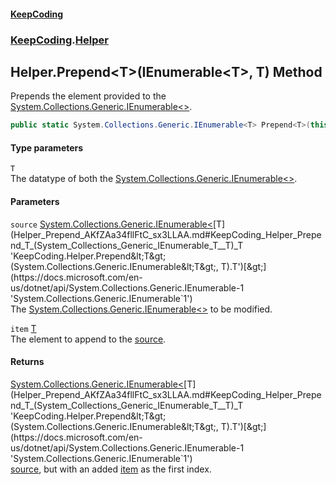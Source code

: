 #### [KeepCoding](index.md 'index')
### [KeepCoding](KeepCoding.md 'KeepCoding').[Helper](Helper.md 'KeepCoding.Helper')
## Helper.Prepend&lt;T&gt;(IEnumerable&lt;T&gt;, T) Method
Prepends the element provided to the [System.Collections.Generic.IEnumerable&lt;&gt;](https://docs.microsoft.com/en-us/dotnet/api/System.Collections.Generic.IEnumerable-1 'System.Collections.Generic.IEnumerable`1').  
```csharp
public static System.Collections.Generic.IEnumerable<T> Prepend<T>(this System.Collections.Generic.IEnumerable<T> source, T item);
```
#### Type parameters
<a name='KeepCoding_Helper_Prepend_T_(System_Collections_Generic_IEnumerable_T__T)_T'></a>
`T`  
The datatype of both the [System.Collections.Generic.IEnumerable&lt;&gt;](https://docs.microsoft.com/en-us/dotnet/api/System.Collections.Generic.IEnumerable-1 'System.Collections.Generic.IEnumerable`1').
  
#### Parameters
<a name='KeepCoding_Helper_Prepend_T_(System_Collections_Generic_IEnumerable_T__T)_source'></a>
`source` [System.Collections.Generic.IEnumerable&lt;](https://docs.microsoft.com/en-us/dotnet/api/System.Collections.Generic.IEnumerable-1 'System.Collections.Generic.IEnumerable`1')[T](Helper_Prepend_AKfZAa34fllFtC_sx3LLAA.md#KeepCoding_Helper_Prepend_T_(System_Collections_Generic_IEnumerable_T__T)_T 'KeepCoding.Helper.Prepend&lt;T&gt;(System.Collections.Generic.IEnumerable&lt;T&gt;, T).T')[&gt;](https://docs.microsoft.com/en-us/dotnet/api/System.Collections.Generic.IEnumerable-1 'System.Collections.Generic.IEnumerable`1')  
The [System.Collections.Generic.IEnumerable&lt;&gt;](https://docs.microsoft.com/en-us/dotnet/api/System.Collections.Generic.IEnumerable-1 'System.Collections.Generic.IEnumerable`1') to be modified.
  
<a name='KeepCoding_Helper_Prepend_T_(System_Collections_Generic_IEnumerable_T__T)_item'></a>
`item` [T](Helper_Prepend_AKfZAa34fllFtC_sx3LLAA.md#KeepCoding_Helper_Prepend_T_(System_Collections_Generic_IEnumerable_T__T)_T 'KeepCoding.Helper.Prepend&lt;T&gt;(System.Collections.Generic.IEnumerable&lt;T&gt;, T).T')  
The element to append to the [source](Helper_Prepend_AKfZAa34fllFtC_sx3LLAA.md#KeepCoding_Helper_Prepend_T_(System_Collections_Generic_IEnumerable_T__T)_source 'KeepCoding.Helper.Prepend&lt;T&gt;(System.Collections.Generic.IEnumerable&lt;T&gt;, T).source').
  
#### Returns
[System.Collections.Generic.IEnumerable&lt;](https://docs.microsoft.com/en-us/dotnet/api/System.Collections.Generic.IEnumerable-1 'System.Collections.Generic.IEnumerable`1')[T](Helper_Prepend_AKfZAa34fllFtC_sx3LLAA.md#KeepCoding_Helper_Prepend_T_(System_Collections_Generic_IEnumerable_T__T)_T 'KeepCoding.Helper.Prepend&lt;T&gt;(System.Collections.Generic.IEnumerable&lt;T&gt;, T).T')[&gt;](https://docs.microsoft.com/en-us/dotnet/api/System.Collections.Generic.IEnumerable-1 'System.Collections.Generic.IEnumerable`1')  
[source](Helper_Prepend_AKfZAa34fllFtC_sx3LLAA.md#KeepCoding_Helper_Prepend_T_(System_Collections_Generic_IEnumerable_T__T)_source 'KeepCoding.Helper.Prepend&lt;T&gt;(System.Collections.Generic.IEnumerable&lt;T&gt;, T).source'), but with an added [item](Helper_Prepend_AKfZAa34fllFtC_sx3LLAA.md#KeepCoding_Helper_Prepend_T_(System_Collections_Generic_IEnumerable_T__T)_item 'KeepCoding.Helper.Prepend&lt;T&gt;(System.Collections.Generic.IEnumerable&lt;T&gt;, T).item') as the first index.
